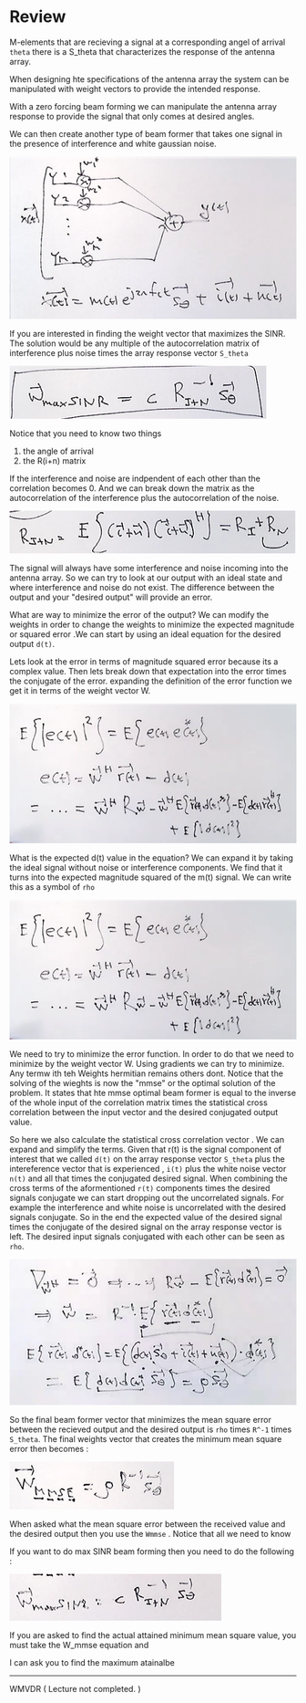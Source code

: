 # Review

M-elements that are recieving a signal at a corresponding angel of arrival `theta` there is a S_theta that characterizes the response of the antenna array. 

When designing hte specifications of the antenna array the system can be manipulated with weight vectors to provide the intended response. 

With a zero forcing beam forming we can manipulate the antenna array response to provide the signal that only comes at desired angles. 

We can then create another type of beam former that takes one signal in the presence of interference and white gaussian noise.


![img1](lecture_1_26_2018_img/lec01.PNG "img1")

If you are interested in finding the weight vector that maximizes the SINR. The solution would be any multiple of the autocorrelation matrix of interference plus noise times the array response vector `S_theta` 

![img1](lecture_1_26_2018_img/lec02.PNG "img1")

Notice that you need to know two things 
1. the angle of arrival
2. the R(i+n) matrix

If the interference and noise are indpendent of each other than the correlation becomes 0. And we can break down the matrix as the autocorrelation of the interference plus the autocorrelation of the noise.

![img1](lecture_1_26_2018_img/lec03.PNG "img1")

The signal will always have some interference and noise incoming into the antenna array. So we can try to look at our output with an ideal state and where interference and noise do not exist. The difference between the output and your "desired output" will provide an error. 

What are way to minimize the error of the output?
We can modify the weights in order to change the weights to minimize the expected magnitude or squared error .We can start by using an ideal equation for the desired output `d(t)`. 

Lets look at the error in terms of  magnitude squared error because its a complex value. Then lets break down that expectation into the error times the conjugate of the error. expanding the definition of the error function we get it in terms of the weight vector W. 

![img1](lecture_1_26_2018_img/lec04.PNG "img1")

What is the expected d(t) value in the equation? We can expand it by taking the ideal signal without noise or interference components. We find that it turns into the expected magnitude squared of the m(t) signal. We can write this as a symbol of `rho`

![img1](lecture_1_26_2018_img/lec04.PNG "img1")

We need to try to minimize the error function. In order to do that we need to minimize by the weight vector W. Using gradients we can try to minimize. Any termw ith teh Weights hermitian remains others dont. Notice that the solving of the wieghts is now the "mmse" or the optimal solution of the problem. It states that hte mmse optimal beam former is equal to the inverse of the whole input of the correlation matrix times the statistical cross correlation between the input vector and the desired conjugated output value. 

So here we also calculate the statistical cross correlation vector . We can expand and simplify the terms. Given that r(t) is the signal component of interest that we called `d(t)` on the array response vector `S_theta`  plus the intereference vector that is experienced , `i(t)` plus the white noise vector `n(t)` and all that times the conjugated desired signal. When combining the cross terms of the aformentioned `r(t)` components times the desired signals conjugate we can start dropping out the uncorrelated signals. For example the interference and white noise is uncorrelated with the desired signals conjugate. So in the end the expected value of the desired signal times the conjugate of the desired signal on the array response vector is left. The desired input signals conjugated with each other can be seen as `rho`. 

![img1](lecture_1_26_2018_img/lec07.PNG "img1")

So the final beam former vector that minimizes the mean square error between the recieved output and the desired output is `rho` times `R^-1` times `S_theta`. The final weights vector that creates the minimum mean square error then becomes :

![img1](lecture_1_26_2018_img/lec08.PNG "img1")

When asked what the mean square error between the received value and the desired output then you use the `Wmmse` . Notice that all we need to know  

If you want to do max SINR beam forming then you need to do the following :

![img1](lecture_1_26_2018_img/lec09.PNG "img1")

If you are asked to find the actual attained minimum mean square value, you must take the W_mmse equation and 

I can ask you to find the maximum atainalbe 

---

WMVDR ( Lecture not completed. )
